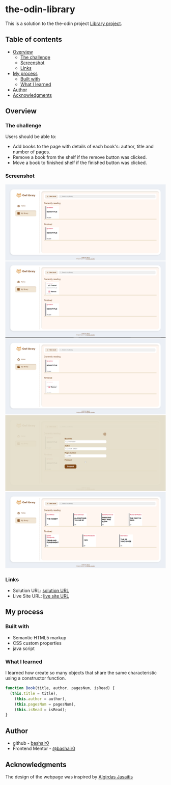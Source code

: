 # the-odin-library

This is a solution to the the-odin project [Library project](https://www.theodinproject.com/lessons/node-path-javascript-library).

## Table of contents

- [Overview](#overview)
  - [The challenge](#the-challenge)
  - [Screenshot](#screenshot)
  - [Links](#links)
- [My process](#my-process)
  - [Built with](#built-with)
  - [What I learned](#what-i-learned)
- [Author](#author)
- [Acknowledgments](#acknowledgments)

## Overview

### The challenge

Users should be able to:

- Add books to the page with details of each book's: author, title and number of pages.
- Remove a book from the shelf if the remove button was clicked.
- Move a book to finished shelf if the finished button was clicked.

### Screenshot

![](assets/images/solution1.png)
![](assets/images/solution2.png)
![](assets/images/solution5.png)
![](assets/images/solution3.png)
![](assets/images/solution4.png)

### Links

- Solution URL: [solution URL](https://github.com/bashair0/)
- Live Site URL: [live site URL](https://bashair0.github.io/)

## My process

### Built with

- Semantic HTML5 markup
- CSS custom properties
- java script

### What I learned

I learned how create so many objects that share the same characteristic using a constructor function.

```js
function Book(title, author, pagesNum, isRead) {
  (this.title = title),
    (this.author = author),
    (this.pagesNum = pagesNum),
    (this.isRead = isRead);
}
```

## Author

- github - [bashair0](https://github.com/bashair0)
- Frontend Mentor - [@bashair0](https://www.frontendmentor.io/profile/bashair0)

## Acknowledgments

The design of the webpage was inspired by [Algirdas Jasaitis](https://dribbble.com/AlgirdasJasaitis)
